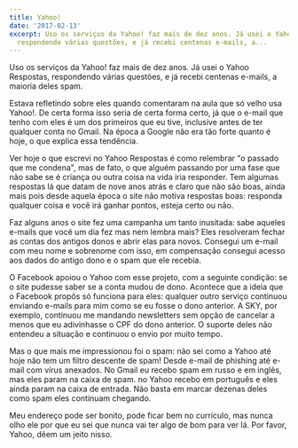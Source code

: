 ```yaml
---
title: Yahoo!
date: '2017-02-13'
excerpt: Uso os serviços da Yahoo! faz mais de dez anos. Já usei o Yahoo Respostas,
  respondendo várias questões, e já recebi centenas e-mails, a...
---
```




Uso os serviços da Yahoo! faz mais de dez anos. Já usei o Yahoo Respostas, respondendo várias questões, e já recebi centenas e-mails, a maioria deles spam.

Estava refletindo sobre eles quando comentaram na aula que só velho usa Yahoo!. De certa forma isso seria de certa forma certo, já que o e-mail que tenho com eles é um dos primeiros que eu tive, inclusive antes de ter qualquer conta no Gmail. Na época a Google não era tão forte quanto é hoje, o que explica essa tendência.

Ver hoje o que escrevi no Yahoo Respostas é como relembrar "o passado que me condena", mas de fato, o que alguém passando por uma fase que não sabe se é criança ou outra coisa na vida iria responder. Tem algumas respostas lá que datam de nove anos atrás e claro que não são boas, ainda mais pois desde aquela época o site não motiva respostas boas: responda qualquer coisa e você irá ganhar pontos, esteja certo ou não.

Faz alguns anos o site fez uma campanha um tanto inusitada: sabe aqueles e-mails que você um dia fez mas nem lembra mais? Eles resolveram fechar as contas dos antigos donos e abrir elas para novos. Consegui um e-mail com meu nome e sobrenome com isso, em compensação consegui acesso aos dados do antigo dono e o spam que ele recebia.

O Facebook apoiou o Yahoo com esse projeto, com a seguinte condição: se o site pudesse saber se a conta mudou de dono. Acontece que a ideia que o Facebook propôs só funciona para eles: qualquer outro serviço continuou enviando e-mails para mim como se eu fosse o dono anterior. A SKY, por exemplo, continuou me mandando newsletters sem opção de cancelar a menos que eu adivinhasse o CPF do dono anterior. O suporte deles não entendeu a situação e continuou o envio por muito tempo.

Mas o que mais me impressionou foi o spam: não sei como a Yahoo até hoje não tem um filtro descente de spam! Desde e-mail de phishing até e-mail com vírus anexados. No Gmail eu recebo spam em russo e em inglês, mas eles param na caixa de spam. no Yahoo recebo em português e eles ainda param na caixa de entrada. Não basta em marcar dezenas deles como spam eles continuam chegando.

Meu endereço pode ser bonito, pode ficar bem no currículo, mas nunca olho ele por que eu sei que nunca vai ter algo de bom para ver lá. Por favor, Yahoo, dêem um jeito nisso.